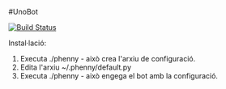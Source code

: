 #UnoBot

[![Build Status](https://travis-ci.org/CatIRCBots/UnoBot.svg?branch=master)](https://travis-ci.org/CatIRCBots/UnoBot)

Instal·lació:

1) Executa ./phenny - això crea l'arxiu de configuració.
2) Edita l'arxiu ~/.phenny/default.py
3) Executa ./phenny - això engega el bot amb la configuració.
